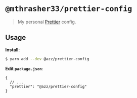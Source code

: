 # `@mthrasher33/prettier-config`

> My personal [Prettier](https://prettier.io) config.

## Usage

**Install**:

```bash
$ yarn add --dev @azz/prettier-config
```

**Edit `package.json`**:

```jsonc
{
  // ...
  "prettier": "@azz/prettier-config"
}
```
